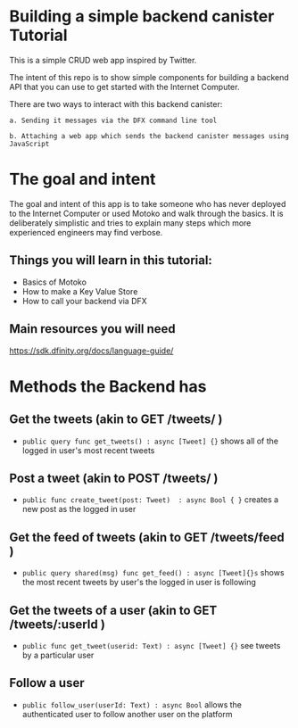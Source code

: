 # Building a simple backend canister Tutorial

This is a simple CRUD web app inspired by Twitter.

The intent of this repo is to show simple components for building a backend API that you can use to get started with the Internet Computer.

There are two ways to interact with this backend canister:

    a. Sending it messages via the DFX command line tool

    b. Attaching a web app which sends the backend canister messages using JavaScript

# The goal and intent

The goal and intent of this app is to take someone who has never deployed to the Internet Computer or used Motoko and walk through the basics. It is deliberately simplistic and tries to explain many steps which more experienced engineers may find verbose.

## Things you will learn in this tutorial:
- Basics of Motoko
- How to make a Key Value Store
- How to call your backend via DFX

## Main resources you will need

https://sdk.dfinity.org/docs/language-guide/

# Methods the Backend has

## Get the tweets (akin to GET /tweets/ )
- `public query func get_tweets() : async [Tweet] {}` shows all of the logged in user's most recent tweets


## Post a tweet (akin to POST /tweets/ )
- `public func create_tweet(post: Tweet)  : async Bool { }` creates a new post as the logged in user


## Get the feed of tweets (akin to GET /tweets/feed )
- `public query shared(msg) func get_feed() : async [Tweet]{}s` shows the most recent tweets by user's the logged in user is following


## Get the tweets of a user (akin to GET /tweets/:userId )
- `public func get_tweet(userid: Text) : async [Tweet] {}` see tweets by a particular user


## Follow a user
- `public follow_user(userId: Text) : async Bool` allows the authenticated user to follow another user on the platform
